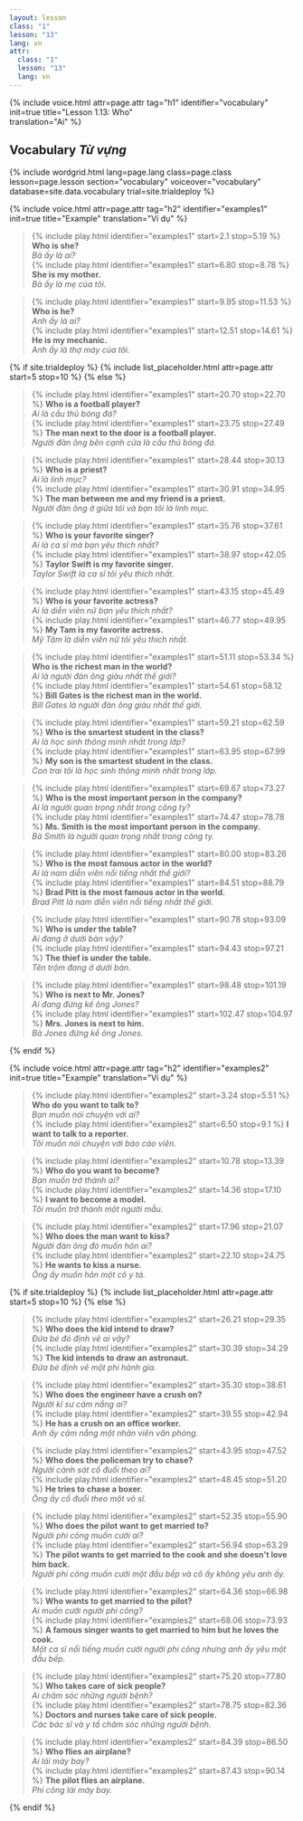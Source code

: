 ```yaml
---
layout: lesson
class: "1"
lesson: "13"
lang: vn
attr:
  class: "1"
  lesson: "13"
  lang: vn
---
```


{%  include voice.html attr=page.attr                     tag="h1"
	identifier="vocabulary"  init=true
	title="Lesson 1.13: Who"        
	translation="Ai"
%}

## Vocabulary   *Từ vựng*

{% include wordgrid.html lang=page.lang
		class=page.class 
		lesson=page.lesson 
		section="vocabulary"
		voiceover="vocabulary"
		database=site.data.vocabulary 
		trial=site.trialdeploy %}


{%  include voice.html attr=page.attr                     tag="h2"
	identifier="examples1"  init=true
	title="Example"
	translation="Ví dụ"
%}


> {% include play.html identifier="examples1" start=2.1 stop=5.19 %} **Who is she?**     
> *Bà ấy là ai?*   
> {% include play.html identifier="examples1" start=6.80 stop=8.78 %} **She is my mother.**    
> *Bà ấy là mẹ của tôi.*    

> {% include play.html identifier="examples1" start=9.95 stop=11.53 %} **Who is he?**     
> *Anh ấy là ai?*     
> {% include play.html identifier="examples1" start=12.51 stop=14.61 %} **He is my mechanic.**      
> *Anh ấy là thợ máy của tôi.*     


{% if site.trialdeploy %}
	{% include list_placeholder.html  attr=page.attr     start=5 stop=10 %}
	{% else %}

> {% include play.html identifier="examples1" start=20.70 stop=22.70 %} **Who is a football player?**      
> *Ai là cầu thủ bóng đá?*     
> {% include play.html identifier="examples1" start=23.75 stop=27.49 %} **The man next to the door is a football player.**       
> *Người đàn ông bên cạnh cửa là cầu thủ bóng đá.*      

> {% include play.html identifier="examples1" start=28.44 stop=30.13 %} **Who is a priest?**       
> *Ai là linh mục?*      
> {% include play.html identifier="examples1" start=30.91 stop=34.95 %} **The man between me and my friend is a priest.**       
> *Người đàn ông ở giữa tôi và bạn tôi là linh mục.*     

> {% include play.html identifier="examples1" start=35.76 stop=37.61 %} **Who is your favorite singer?**       
> *Ai là ca sĩ mà bạn yêu thích nhất?*      
> {% include play.html identifier="examples1" start=38.97 stop=42.05 %} **Taylor Swift is my favorite singer.**       
> *Taylor Swift là ca sĩ tôi yêu thích nhất.*      

> {% include play.html identifier="examples1" start=43.15 stop=45.49 %} **Who is your favorite actress?**      
> *Ai là diễn viên nữ bạn yêu thích nhất?*      
> {% include play.html identifier="examples1" start=46.77 stop=49.95 %} **My Tam is my favorite actress.**        
> *Mỹ Tâm là diễn viên nữ tôi yêu thích nhất.*       

> {% include play.html identifier="examples1" start=51.11 stop=53.34 %} **Who is the richest man in the world?**        
> *Ai là người đàn ông giàu nhất thế giới?*      
> {% include play.html identifier="examples1" start=54.61 stop=58.12 %} **Bill Gates is the richest man in the world.**        
> *Bill Gates là người đàn ông giàu nhất thế giới.*       

> {% include play.html identifier="examples1" start=59.21 stop=62.59 %} **Who is the smartest student in the class?**         
> *Ai là học sinh thông minh nhất trong lớp?*       
> {% include play.html identifier="examples1" start=63.95 stop=67.99 %} **My son is the smartest student in the class.**         
> *Con trai tôi là học sinh thông minh nhất trong lớp.*        

> {% include play.html identifier="examples1" start=69.67 stop=73.27 %} **Who is the most important person in the company?**         
> *Ai là người quan trọng nhất trong công ty?*       
> {% include play.html identifier="examples1" start=74.47 stop=78.78 %} **Ms. Smith is the most important person in the company.**          
> *Bà Smith là người quan trọng nhất trong công ty.*       

> {% include play.html identifier="examples1" start=80.00 stop=83.26 %} **Who is the most famous actor in the world?**         
> *Ai là nam diễn viên nổi tiếng nhất thế giới?*       
> {% include play.html identifier="examples1" start=84.51 stop=88.79 %} **Brad Pitt is the most famous actor in the world.**          
> *Brad Pitt là nam diễn viên nổi tiếng nhất thế giới.*          

> {% include play.html identifier="examples1" start=90.78 stop=93.09 %} **Who is under the table?**         
> *Ai đang ở dưới bàn vậy?*       
> {% include play.html identifier="examples1" start=94.43 stop=97.21 %} **The thief is under the table.**        
> *Tên trộm đang ở dưới bàn.*       

> {% include play.html identifier="examples1" start=98.48 stop=101.19 %} **Who is next to Mr. Jones?**         
> *Ai đang đứng kế ông Jones?*       
> {% include play.html identifier="examples1" start=102.47 stop=104.97 %} **Mrs. Jones is next to him.**         
> *Bà Jones đứng kế ông Jones.*       

{% endif %}

{%  include voice.html attr=page.attr                     tag="h2"
	identifier="examples2"  init=true
	title="Example"
	translation="Ví dụ"
%}


> {% include play.html identifier="examples2" start=3.24 stop=5.51 %} **Who do you want to talk to?**        
> *Bạn muốn nói chuyện với ai?*      
> {% include play.html identifier="examples2" start=6.50 stop=9.1 %} **I want to talk to a reporter.**      
> *Tôi muốn nói chuyện với báo cáo viên.*       

> {% include play.html identifier="examples2" start=10.78 stop=13.39 %} **Who do you want to become?**    
> *Bạn muốn trở thành ai?*   
> {% include play.html identifier="examples2" start=14.36 stop=17.10 %} **I want to become a model.**      
> *Tôi muốn trở thành một người mẫu.*   

> {% include play.html identifier="examples2" start=17.96 stop=21.07 %} **Who does the man want to kiss?**      
> *Người đàn ông đó muốn hôn ai?*   
> {% include play.html identifier="examples2" start=22.10 stop=24.75 %} **He wants to kiss a nurse.**      
 >*Ông ấy muốn hôn một cô y tá.*    

{% if site.trialdeploy %}
	{% include list_placeholder.html  attr=page.attr     start=5 stop=10 %}
	{% else %}
	
> {% include play.html identifier="examples2" start=26.21 stop=29.35 %} **Who does the kid intend to draw?**      
> *Đứa bé đó định vẽ ai vậy?*    
> {% include play.html identifier="examples2" start=30.39 stop=34.29 %} **The kid intends to draw an astronaut.**      
> *Đứa bé định vẽ một phi hành gia.*     

> {% include play.html identifier="examples2" start=35.30 stop=38.61 %} **Who does the engineer have a crush on?**      
> *Người kĩ sư cảm nắng ai?*    
> {% include play.html identifier="examples2" start=39.55 stop=42.94 %} **He has a crush on an office worker.**       
> *Anh ấy cảm nắng một nhân viên văn phòng.*         

> {% include play.html identifier="examples2" start=43.95 stop=47.52 %} **Who does the policeman try to chase?**      
> *Người cảnh sát cố đuổi theo ai?*       
> {% include play.html identifier="examples2" start=48.45 stop=51.20 %} **He tries to chase a boxer.**       
> *Ông ấy cố đuổi theo một võ sĩ.*       

> {% include play.html identifier="examples2" start=52.35 stop=55.90 %} **Who does the pilot want to get married to?**      
> *Người phi công muốn cưới ai?*       
> {% include play.html identifier="examples2" start=56.94 stop=63.29 %} **The pilot wants to get married to the cook and she doesn't love him back.**      
> *Người phi công muốn cưới một đầu bếp và cô ấy không yêu anh ấy.*       

> {% include play.html identifier="examples2" start=64.36 stop=66.98 %} **Who wants to get married to the pilot?**       
> *Ai muốn cưới người phi công?*       
> {% include play.html identifier="examples2" start=68.06 stop=73.93 %} **A famous singer wants to get married to him but he loves the cook.**       
> *Một ca sĩ nổi tiếng muốn cưới người phi công nhưng anh ấy yêu một đầu bếp.*       

> {% include play.html identifier="examples2" start=75.20 stop=77.80 %} **Who takes care of sick people?**        
> *Ai chăm sóc những người bệnh?*       
> {% include play.html identifier="examples2" start=78.75 stop=82.36 %} **Doctors and nurses take care of sick people.**         
> *Các bác sĩ và y tấ chăm sóc những người bệnh.*       

> {% include play.html identifier="examples2" start=84.39 stop=86.50 %} **Who flies an airplane?**         
> *Ai lái máy bay?*       
> {% include play.html identifier="examples2" start=87.43 stop=90.14 %} **The pilot flies an airplane.**         
> *Phi công lái máy bay.*       

{% endif %}

 